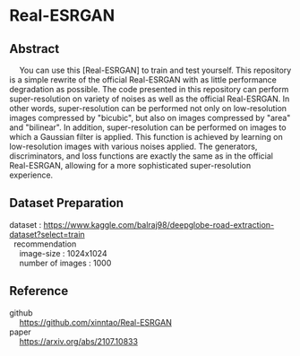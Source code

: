 # Real-ESRGAN

## Abstract
&emsp; You can use this [Real-ESRGAN] to train and test yourself.
This repository is a simple rewrite of the official Real-ESRGAN with as little performance degradation as possible.
The code presented in this repository can perform super-resolution on variety of noises as well as the official Real-ESRGAN.
In other words, super-resolution can be performed not only on low-resolution images compressed by "bicubic", but also on images compressed by "area" and "bilinear".
In addition, super-resolution can be performed on images to which a Gaussian filter is applied.
This function is achieved by learning on low-resolution images with various noises applied.
The generators, discriminators, and loss functions are exactly the same as in the official Real-ESRGAN, allowing for a more sophisticated super-resolution experience.

## Dataset Preparation <br>
dataset : https://www.kaggle.com/balraj98/deepglobe-road-extraction-dataset?select=train <br>
&nbsp; recommendation <br>
&emsp; image-size : 1024x1024 <br>
&emsp; number of images : 1000 <br>

## Reference <br>
 github <br>
 &emsp; https://github.com/xinntao/Real-ESRGAN <br>
 paper <br>
 &emsp; https://arxiv.org/abs/2107.10833 <br>
